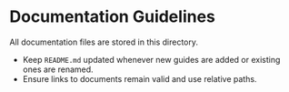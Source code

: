 # Documentation Guidelines

All documentation files are stored in this directory.

- Keep `README.md` updated whenever new guides are added or existing ones are renamed.
- Ensure links to documents remain valid and use relative paths.

